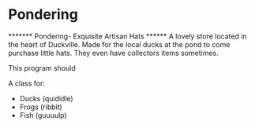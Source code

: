 # Pondering
******* Pondering- Exquisite Artisan Hats ******
A lovely store located in the heart of Duckville. Made for the local ducks at the pond to come purchase little hats. They even have collectors items sometimes. 

This program should 

A class for:
- Ducks (quididle)
- Frogs (ribbit)
- Fish (guuuulp)
